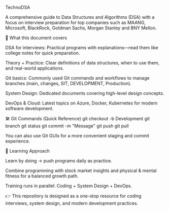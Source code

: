 TechnoDSA

A comprehensive guide to Data Structures and Algorithms (DSA) with a focus on interview preparation for top companies such as MAANG, Microsoft, BlackRock, Goldman Sachs, Morgan Stanley and BNY Mellon.

📘 What this document covers

DSA for interviews: Practical programs with explanations—read them like college notes for quick preparation.

Theory + Practice: Clear definitions of data structures, when to use them, and real-world applications.

Git basics: Commonly used Git commands and workflows to manage branches (main, changes, SIT, DEVELOPMENT, Production).

System Design: Dedicated documents covering high-level design concepts.

DevOps & Cloud: Latest topics on Azure, Docker, Kubernetes for modern software development.

🛠️ Git Commands (Quick Reference)
git checkout -b Development
git branch
git status
git commit -m "Message"
git push
git pull


You can also use Git GUIs for a more convenient staging and commit experience.

🌱 Learning Approach

Learn by doing → push programs daily as practice.

Combine programming with stock market insights and physical & mental fitness for a balanced growth path.

Training runs in parallel: Coding + System Design + DevOps.

👉 This repository is designed as a one-stop resource for coding interviews, system design, and modern development practices.
